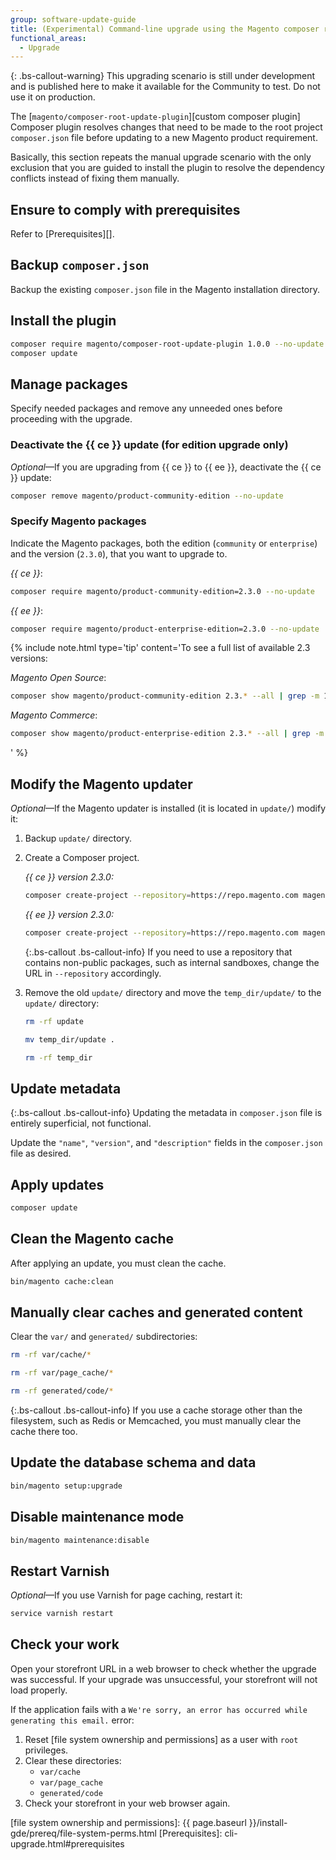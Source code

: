 ```yaml
---
group: software-update-guide
title: (Experimental) Command-line upgrade using the Magento composer root plugin
functional_areas:
  - Upgrade
---
```


<!-- Topic variables
{% capture ce %}{{site.data.var.ce}}{% endcapture %}
{% capture ee %}{{site.data.var.ee}}{% endcapture %}
-->

{: .bs-callout-warning}
This upgrading scenario is still under development and is published here to make it available for the Community to test.
Do not use it on production.

The [`magento/composer-root-update-plugin`][custom composer plugin] Composer plugin resolves changes that need to be made to the root project `composer.json` file before updating to a new Magento product requirement.

Basically, this section repeats the manual upgrade scenario with the only exclusion that you are guided to install the plugin to resolve the dependency conflicts instead of fixing them manually.

## Ensure to comply with prerequisites

Refer to [Prerequisites][].

## Backup `composer.json`

Backup the existing `composer.json` file in the Magento installation directory.

## Install the plugin

```bash
composer require magento/composer-root-update-plugin 1.0.0 --no-update
composer update
```

## Manage packages

Specify needed packages and remove any unneeded ones before proceeding with the upgrade.

### Deactivate the {{ ce }} update (for edition upgrade only)

_Optional_—If you are upgrading from {{ ce }} to {{ ee }}, deactivate the {{ ce }} update:

```bash
composer remove magento/product-community-edition --no-update
```

### Specify Magento packages

Indicate the Magento packages, both the edition (`community` or `enterprise`) and the version (`2.3.0`), that you want to upgrade to.

_{{ ce }}_:

```bash
composer require magento/product-community-edition=2.3.0 --no-update
```

_{{ ee }}_:

```bash
composer require magento/product-enterprise-edition=2.3.0 --no-update
```

{%
include note.html
type='tip'
content='To see a full list of available 2.3 versions:

_Magento Open Source_:

```bash
composer show magento/product-community-edition 2.3.* --all | grep -m 1 versions
```

_Magento Commerce_:

```bash
composer show magento/product-enterprise-edition 2.3.* --all | grep -m 1 versions
```

'
%}

## Modify the Magento updater

_Optional_—If the Magento updater is installed (it is located in `update/`) modify it:

1. Backup `update/` directory.
2. Create a Composer project.

   _{{ ce }} version 2.3.0:_

    ```bash
    composer create-project --repository=https://repo.magento.com magento/project-community-edition=2.3.0 temp_dir --no-install
    ```

    _{{ ee }} version 2.3.0:_

    ```bash
    composer create-project --repository=https://repo.magento.com magento/project-enterprise-edition=2.3.0 temp_dir --no-install
    ```

    {:.bs-callout .bs-callout-info}
      If you need to use a repository that contains non-public packages, such as internal sandboxes, change the URL in `--repository` accordingly.
3. Remove the old `update/` directory and move the `temp_dir/update/` to the `update/` directory:

   ```bash
   rm -rf update
   ```

   ```bash
   mv temp_dir/update .
   ```

   ```bash
   rm -rf temp_dir
   ```

## Update metadata

{:.bs-callout .bs-callout-info}
Updating the metadata in `composer.json` file is entirely superficial, not functional.

Update the `"name"`, `"version"`, and `"description"` fields in the `composer.json` file as desired.

## Apply updates

```bash
composer update
```

## Clean the Magento cache

After applying an update, you must clean the cache.

```bash
bin/magento cache:clean
```

## Manually clear caches and generated content

Clear the `var/` and `generated/` subdirectories:

```bash
rm -rf var/cache/*
```

```bash
rm -rf var/page_cache/*
```

```bash
rm -rf generated/code/*
```

{:.bs-callout .bs-callout-info}
If you use a cache storage other than the filesystem, such as Redis or Memcached, you must manually clear the cache there too.

## Update the database schema and data

```bash
bin/magento setup:upgrade
```

## Disable maintenance mode

```bash
bin/magento maintenance:disable
```

## Restart Varnish

_Optional_—If you use Varnish for page caching, restart it:

```bash
service varnish restart
```

## Check your work

Open your storefront URL in a web browser to check whether the upgrade was successful. If your upgrade was unsuccessful, your storefront will not load properly.

If the application fails with a  `We're sorry, an error has occurred while generating this email.` error:

1. Reset [file system ownership and permissions] as a user with `root` privileges.
2. Clear these directories:
   - `var/cache`
   - `var/page_cache`
   - `generated/code`
3. Check your storefront in your web browser again.

<!-- Link definitions -->

[file system ownership and permissions]: {{ page.baseurl }}/install-gde/prereq/file-system-perms.html
[Prerequisites]: cli-upgrade.html#prerequisites
